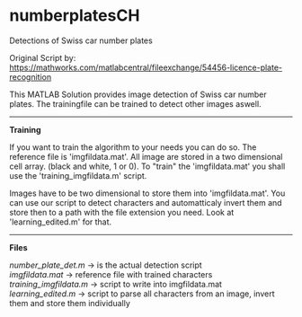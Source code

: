 # numberplatesCH
Detections of Swiss car number plates

Original Script by: https://mathworks.com/matlabcentral/fileexchange/54456-licence-plate-recognition

This MATLAB Solution provides image detection of Swiss car number plates. The trainingfile can be trained to detect other images aswell. 
<hr>
<b> Training </b>

If you want to train the algorithm to your needs you can do so. The reference file is 'imgfildata.mat'. All image are stored in a two dimensional cell array. (black and white, 1 or 0). To "train" the 'imgfildata.mat' you shall use the 'training_imgfildata.m' script.

Images have to be two dimensional to store them into 'imgfildata.mat'. You can use our script to detect characters and automatticaly invert them and store then to a path with the file extension you need. Look at 'learning_edited.m' for that.

<hr>
<strong> Files </strong>

<i> number_plate_det.m </i> -> is the actual detection script <br>
<i> imgfildata.mat </i> -> reference file with trained characters <br>
<i> training_imgfildata.m </i>-> script to write into imgfildata.mat <br>
<i> learning_edited.m </i> -> script to parse all characters from an image, invert them and store them individually 
